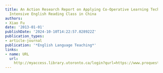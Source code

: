 ```yaml
---
title: An Action Research Report on Applying Co-Operative Learning Techniques in an
  Intensive English Reading Class in China
authors:
- Xiao Fu
date: '2013-01-01'
publishDate: '2024-10-10T14:22:57.028922Z'
publication_types:
- article-journal
publication: '*English Language Teaching*'
links:
- name: URL
  url: 
    http://myaccess.library.utoronto.ca/login?qurl=https://www.proquest.com/docview/1871589480?accountid=14771&bdid=38382&_bd=EB2l8U4HLPQLpUxJFseY8487iF4%3D
---
```

